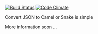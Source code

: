 [![Build Status](https://travis-ci.org/Serrabits/ngSnakeCamel.svg?branch=master)](https://travis-ci.org/Serrabits/ngSnakeCamel)
[![Code Climate](https://codeclimate.com/github/Serrabits/ngSnakeCamel/badges/gpa.svg)](https://codeclimate.com/github/Serrabits/ngSnakeCamel)

Convert JSON to Camel or Snake is simple

More information soon ...
